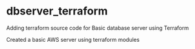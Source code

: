 # dbserver_terraform
Adding terraform source code for Basic database server using Terraform


Created a basic AWS server using terraform modules
